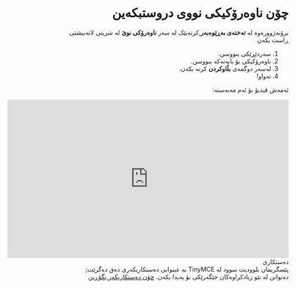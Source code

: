 <div dir="rtl">
	
# چۆن ناوەرۆکیکی نووی دروستبکەین
<!-- position: 2 -->

برۆنەژوورەوە لە **تەختەی بەڕێوەبەر**,کرتەیێک لە سەر **ناوەرۆکی نوێ** لە شریتی لاتەنیشتی ڕاست بکەن

1. سەردێڕێکی بنووسن.
2. ناوەرۆکیکی بۆ بابەتەکە بنووسن.
3. لەسەر دوگمەی **بڵاوکردن** کرتە بکەن.
4. تەواو!

ئەمەش ڤیدیۆ بۆ ئەم مەبەستە:
<div class="videoWrapper">
	<iframe width="640" height="360" src="https://www.youtube.com/embed/HJ2uo-Pe-gY?rel=0&amp;showinfo=0" frameborder="0" allow="accelerometer; autoplay; encrypted-media; gyroscope; picture-in-picture" allowfullscreen></iframe>
</div>

<div class="note">
<div class="title">دەستکاری</div>
پێسگریمان بلوودیت سوود لە TinyMCE بە عینوانی دەستکاریکەری دەق دەگرێت; دەتوانن لە نێو زیادکراوەکان جێگەرێکی بۆ پەیدا بکەن. <a href="https://docs.bludit.com/en/content/how-to-change-the-editor">چۆن دەستکاریکەر بگۆڕین</a>
</div>
</div>
